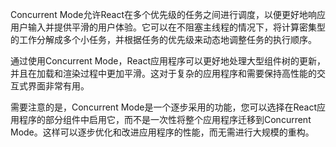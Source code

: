 Concurrent Mode允许React在多个优先级的任务之间进行调度，以便更好地响应用户输入并提供平滑的用户体验。它可以在不阻塞主线程的情况下，将计算密集型的工作分解成多个小任务，并根据任务的优先级来动态地调整任务的执行顺序。

通过使用Concurrent Mode，React应用程序可以更好地处理大型组件树的更新，并且在加载和渲染过程中更加平滑。这对于复杂的应用程序和需要保持高性能的交互式界面非常有用。

需要注意的是，Concurrent Mode是一个逐步采用的功能，您可以选择在React应用程序的部分组件中启用它，而不是一次性将整个应用程序迁移到Concurrent Mode。这样可以逐步优化和改进应用程序的性能，而无需进行大规模的重构。